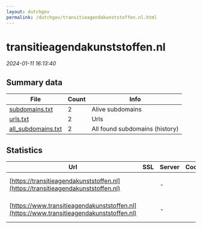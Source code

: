 ```yaml
---
layout: dutchgov
permalink: /dutchgov/transitieagendakunststoffen.nl.html
---
```



# transitieagendakunststoffen.nl
*2024-01-11 16:13:40*
## Summary data


| File       | Count | Info |
|------------|-------|------|
|[subdomains.txt](/data/transitieagendakunststoffen.nl/subdomains.txt)|2|Alive subdomains|
|[urls.txt](/data/transitieagendakunststoffen.nl/urls.txt)|2|Urls|
|[all_subdomains.txt](/data/transitieagendakunststoffen.nl/all_subdomains.txt)|2|All found subdomains (history)|


## Statistics


| Url | SSL | Server | Cookie | HSTS | CSP | XFO | XXP | RP | Tech |Title |
|------------|-------|------|------|------|------|------|------|------|------|------|
|[https://transitieagendakunststoffen.nl](https://transitieagendakunststoffen.nl)| |-| |:white_check_mark: | :white_check_mark:| :white_check_mark: | :white_check_mark: | :white_check_mark: |HSTS Microsoft ASP.NET:-|Transitieagenda...|
|[https://www.transitieagendakunststoffen.nl](https://www.transitieagendakunststoffen.nl)| |-| |:white_check_mark: | :white_check_mark:| :white_check_mark: | :white_check_mark: | :white_check_mark: |HSTS Microsoft ASP.NET:-|Object moved|